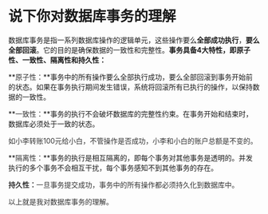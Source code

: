 # 说下你对数据库事务的理解

数据库事务是指一系列数据库操作的逻辑单元，这些操作要么**全部成功执行**，**要么全部回滚**。它的目的是确保数据的一致性和完整性。**事务具备4大特性，即原子性、一致性、隔离性和持久性：**

**<font style="color:rgb(51,51,51);">原子性：</font>**事务中的所有操作要么全部执行成功，要么全部回滚到事务开始前的状态。如果在事务执行期间发生错误，系统将回滚所有已执行的操作，以保持数据的一致性。

**<font style="color:rgb(51,51,51);">一致性：</font>**事务的执行不会破坏数据库的完整性约束。在事务开始和结束时，数据库必须处于一致的状态。 

<font style="color:rgb(51,51,51);">如小李转账100元给小白，不管操作是否成功，小李和小白的账户总额是不变的。 </font>

**<font style="color:rgb(51,51,51);">隔离性：</font>**事务的执行是相互隔离的，即每个事务对其他事务是透明的。并发执行的多个事务不会相互干扰，每个事务感知不到其他事务的存在。

**<font style="color:rgb(51,51,51);">持久性：</font>**<font style="color:rgb(51,51,51);">一旦事务提交成功，事务中的所有操作都必须持久化到数据库中。</font>

<font style="color:rgb(51,51,51);">以上就是我对数据库事务的理解。</font>


